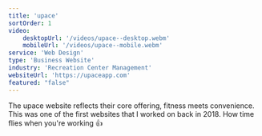 ```yaml
---
title: 'upace'
sortOrder: 1
video:
    desktopUrl: '/videos/upace--desktop.webm'
    mobileUrl: '/videos/upace--mobile.webm'
service: 'Web Design'
type: 'Business Website'
industry: 'Recreation Center Management'
websiteUrl: 'https://upaceapp.com'
featured: "false"
---
```


The upace website reflects their core offering, fitness meets convenience. This was one of the first websites that I worked on back in 2018. How time flies when you're working 👍